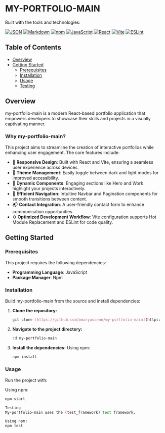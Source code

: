 # MY-PORTFOLIO-MAIN

Built with the tools and technologies:

[![JSON](https://img.shields.io/badge/JSON-000000?style=flat-square&logo=json&logoColor=white)](https://www.json.org/json-en.html)
[![Markdown](https://img.shields.io/badge/Markdown-000000?style=flat-square&logo=markdown&logoColor=white)](https://www.markdownguide.org/)
[![npm](https://img.shields.io/badge/npm-CB3837?style=flat-square&logo=npm&logoColor=white)](https://www.npmjs.com/)
[![JavaScript](https://img.shields.io/badge/JavaScript-F7DF1E?style=flat-square&logo=javascript&logoColor=black)](https://developer.mozilla.org/en-US/docs/Web/JavaScript)
[![React](https://img.shields.io/badge/React-61DAFB?style=flat-square&logo=react&logoColor=black)](https://reactjs.org/)
[![Vite](https://img.shields.io/badge/Vite-646CFF?style=flat-square&logo=vite&logoColor=white)](https://vitejs.dev/)
[![ESLint](https://img.shields.io/badge/ESLint-4B32C3?style=flat-square&logo=eslint&logoColor=white)](https://eslint.org/)

## Table of Contents

* [Overview](#overview)
* [Getting Started](#getting-started)
    * [Prerequisites](#prerequisites)
    * [Installation](#installation)
    * [Usage](#usage)
    * [Testing](#testing)

## Overview

my-portfolio-main is a modern React-based portfolio application that empowers developers to showcase their skills and projects in a visually captivating manner.

### Why my-portfolio-main?

This project aims to streamline the creation of interactive portfolios while enhancing user engagement. The core features include:

* 🎨 **Responsive Design**: Built with React and Vite, ensuring a seamless user experience across devices.
* 🌈 **Theme Management**: Easily toggle between dark and light modes for improved accessibility.
* 🚀 **Dynamic Components**: Engaging sections like Hero and Work highlight your projects interactively.
* 🧭 **Efficient Navigation**: Intuitive Navbar and Pagination components for smooth transitions between content.
* 📬 **Contact Integration**: A user-friendly contact form to enhance communication opportunities.
* ⚙️ **Optimized Development Workflow**: Vite configuration supports Hot Module Replacement and ESLint for code quality.

## Getting Started

### Prerequisites

This project requires the following dependencies:

* **Programming Language**: JavaScript
* **Package Manager**: Npm

### Installation

Build my-portfolio-main from the source and install dependencies:

1.  **Clone the repository:**
    ```bash
    git clone [https://github.com/omaryassenn/my-portfolio-main](https://github.com/omaryassenn/my-portfolio-main)
    ```
2.  **Navigate to the project directory:**
    ```bash
    cd my-portfolio-main
    ```
3.  **Install the dependencies:**
    Using npm:
    ```bash
    npm install
    ```

### Usage

Run the project with:

Using npm:
```bash
npm start

Testing
My-portfolio-main uses the (test_framework) test framework.

Using npm:
npm test
